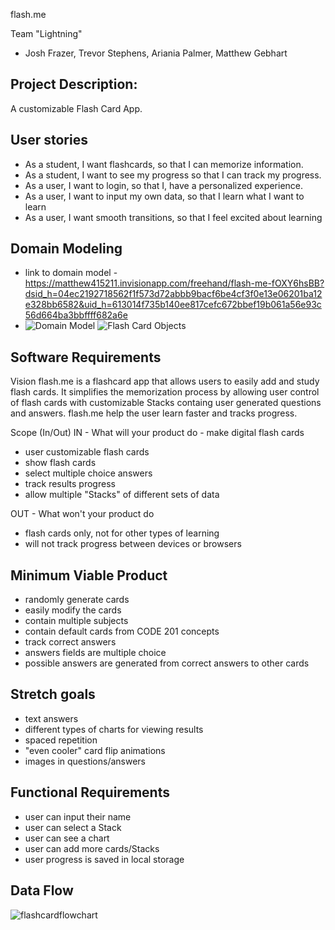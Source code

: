 flash.me

Team "Lightning"
- Josh Frazer, Trevor Stephens, Ariania Palmer, Matthew Gebhart

## Project Description:
A customizable Flash Card App.


## User stories
- As a student, I want flashcards, so that I can memorize information.
- As a student, I want to see my progress so that I can track my progress.
- As a user, I want to login, so that I, have a personalized experience.
- As a user, I want to input my own data, so that I learn what I want to learn
- As a user, I want smooth transitions, so that I feel excited about learning



## Domain Modeling
- link to domain model - https://matthew415211.invisionapp.com/freehand/flash-me-fOXY6hsBB?dsid_h=04ec2192718562f1f573d72abbb9bacf6be4cf3f0e13e06201ba12e328bb6582&uid_h=613014f735b140ee817cefc672bbef19b061a56e93c56d664ba3bbffff682a6e
- ![Domain Model](https://user-images.githubusercontent.com/106119331/176010243-fc9a6c35-9d28-4b07-9041-596e80e61275.png)
![Flash Card Objects](https://user-images.githubusercontent.com/6252799/176752233-3ea9036e-ba7c-4f45-ba75-8781415fc273.png)

## Software Requirements

Vision
flash.me is a flashcard app that allows users to easily add and study flash cards. It simplifies the memorization process by allowing user control of flash cards with customizable Stacks containg user generated questions and answers. flash.me help the user learn faster and tracks progress. 

Scope (In/Out)
IN - What will your product do - make digital flash cards
- user customizable flash cards
- show flash cards
- select multiple choice answers
- track results progress
- allow multiple "Stacks" of different sets of data

OUT - What won't your product do
- flash cards only, not for other types of learning
- will not track progress between devices or browsers

## Minimum Viable Product
- randomly generate cards 
- easily modify the cards
- contain multiple subjects
- contain default cards from CODE 201 concepts
- track correct answers
- answers fields are multiple choice
- possible answers are generated from correct answers to other cards

## Stretch goals
- text answers
- different types of charts for viewing results
- spaced repetition
- "even cooler" card flip animations
- images in questions/answers

## Functional Requirements
- user can input their name
- user can select a Stack
- user can see a chart
- user can add more cards/Stacks
- user progress is saved in local storage

## Data Flow
![flashcardflowchart](https://user-images.githubusercontent.com/106119331/176012997-73b797de-828d-4980-b537-7a3e8a691cc1.png)






